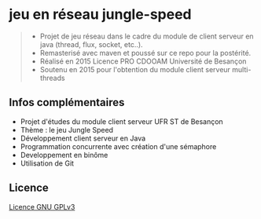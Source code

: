 # jeu en réseau jungle-speed
> - Projet de jeu réseau dans le cadre du module de client serveur en java (thread, flux, socket, etc..).
> - Remasterisé avec maven et poussé sur ce repo pour la postérité.
> - Réalisé en 2015 Licence PRO CDOOAM Université de Besançon
> - Soutenu en 2015 pour l'obtention du module client serveur multi-threads

## Infos complémentaires
 - Projet d'études du module client serveur UFR ST de Besançon
 - Thème : le jeu Jungle Speed
 - Développement client serveur en Java
 - Programmation concurrente avec création d'une sémaphore 
 - Developpement en binôme
 - Utilisation de Git
 
 ## Licence
 [Licence GNU GPLv3](./LICENSE.md)
 
  
